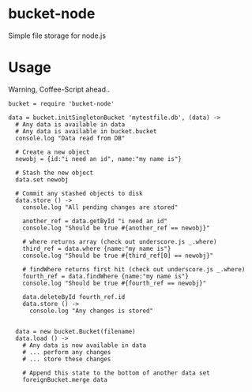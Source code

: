 bucket-node
===========

Simple file storage for node.js

Usage
=====

Warning, Coffee-Script ahead..

    bucket = require 'bucket-node'

    data = bucket.initSingletonBucket 'mytestfile.db', (data) ->
      # Any data is available in data
      # Any data is available in bucket.bucket
      console.log "Data read from DB"

      # Create a new object
      newobj = {id:"i need an id", name:"my name is"}

      # Stash the new object
      data.set newobj

      # Commit any stashed objects to disk
      data.store () ->
        console.log "All pending changes are stored"

        another_ref = data.getById "i need an id"
        console.log "Should be true #{another_ref == newobj}"

        # where returns array (check out underscore.js _.where)
        third_ref = data.where {name:"my name is"}
        console.log "Should be true #{third_ref[0] == newobj}"

        # findWhere returns first hit (check out underscore.js _.where)
        fourth_ref = data.findWhere {name:"my name is"}
        console.log "Should be true #{fourth_ref == newobj}"

        data.deleteById fourth_ref.id
        data.store () ->
          console.log "Any changes is stored"


      data = new bucket.Bucket(filename)
      data.load () ->
        # Any data is now available in data
        # ... perform any changes
        # ... store these changes

        # Append this state to the bottom of another data set
        foreignBucket.merge data
